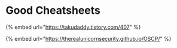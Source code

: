 # Good Cheatsheets

{% embed url="https://takudaddy.tistory.com/407" %}

{% embed url="https://therealunicornsecurity.github.io/OSCP/" %}

